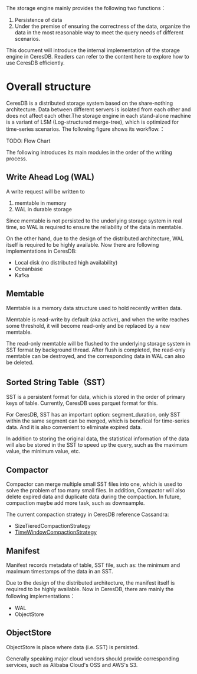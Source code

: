 The storage engine mainly provides the following two functions：

1. Persistence of data
2. Under the premise of ensuring the correctness of the data, organize the data in the most reasonable way to meet the query needs of different scenarios.

This document will introduce the internal implementation of the storage engine in CeresDB. Readers can refer to the content here to explore how to use CeresDB efficiently.


# Overall structure

CeresDB is a distributed storage system based on the share-nothing architecture. Data between different servers is isolated from each other and does not affect each other.The storage engine in each stand-alone machine is a variant of LSM (Log-structured merge-tree), which is optimized for time-series scenarios. The following figure shows its workflow.：

TODO: Flow Chart

The following introduces its main modules in the order of the writing process.


## Write Ahead Log (WAL)

A write request will be written to

1. memtable in memory
2. WAL in durable storage

Since memtable is not persisted to the underlying storage system in real time, so WAL is required to ensure the reliability of the data in memtable.

On the other hand, due to the design of the distributed architecture, WAL itself is required to be highly available. Now there are following implementations in CeresDB:

-  Local disk (no distributed high availability)
-  Oceanbase
-  Kafka

## Memtable

Memtable is a memory data structure used to hold recently written data.

Memtable is read-write by default (aka active), and when the write reaches some threshold, it will become read-only and be replaced by a new memtable.

The read-only memtable will be flushed to the underlying storage system in SST format by background thread. After flush is completed, the read-only memtable can be destroyed, and the corresponding data in WAL can also be deleted.

## Sorted String Table（SST）

SST is a persistent format for data, which is stored in the order of primary keys of table. Currently, CeresDB uses parquet format for this.

For CeresDB, SST has an important option: segment_duration, only SST within the same segment can be merged, which is benefical for time-series data. And it is also convenient to eliminate expired data.

In addition to storing the original data, the statistical information of the data will also be stored in the SST to speed up the query, such as the maximum value, the minimum value, etc.

## Compactor

Compactor can merge multiple small SST files into one, which is used to solve the problem of too many small files. In addition, Compactor will also delete expired data and duplicate data during the compaction. In future, compaction maybe add more task, such as downsample.

The current compaction strategy in CeresDB reference Cassandra:

- SizeTieredCompactionStrategy
- [TimeWindowCompactionStrategy](https://cassandra.apache.org/doc/latest/cassandra/operating/compaction/twcs.html)


## Manifest

Manifest records metadata of table, SST file, such as: the minimum and maximum timestamps of the data in an SST.

Due to the design of the distributed architecture, the manifest itself is required to be highly available. Now in CeresDB, there are mainly the following implementations：

- WAL
- ObjectStore


## ObjectStore

ObjectStore is place where data (i.e. SST) is persisted.

Generally speaking major cloud vendors should provide corresponding services, such as Alibaba Cloud's OSS and AWS's S3.
